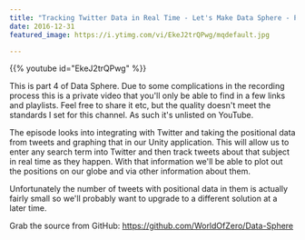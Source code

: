 ```yaml
---
title: "Tracking Twitter Data in Real Time - Let's Make Data Sphere - Part 4"
date: 2016-12-31
featured_image: https://i.ytimg.com/vi/EkeJ2trQPwg/mqdefault.jpg

---
```


{{% youtube id="EkeJ2trQPwg" %}}

This is part 4 of Data Sphere. Due to some complications in the recording process this is a private video that you'll only be able to find in a few links and playlists. Feel free to share it etc, but the quality doesn't meet the standards I set for this channel. As such it's unlisted on YouTube.

The episode looks into integrating with Twitter and taking the positional data from tweets and graphing that in our Unity application. This will allow us to enter any search term into Twitter and then track tweets about that subject in real time as they happen. With that information we'll be able to plot out the positions on our globe and via other information about them. 

Unfortunately the number of tweets with positional data in them is actually fairly small so we'll probably want to upgrade to a different solution at a later time.

Grab the source from GitHub: https://github.com/WorldOfZero/Data-Sphere